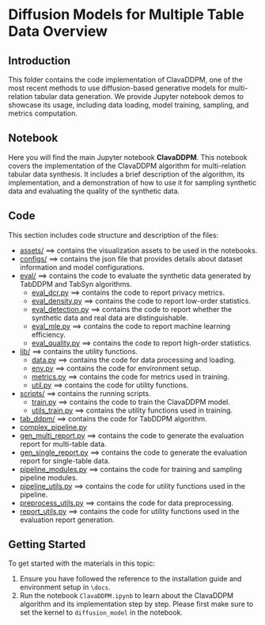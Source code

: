 # Diffusion Models for Multiple Table Data Overview

## Introduction
This folder contains the code implementation of ClavaDDPM, one of the most recent methods to use diffusion-based generative models for multi-relation tabular data generation. We provide Jupyter notebook demos to showcase its usage, including data loading, model training, sampling, and metrics computation.

## Notebook
Here you will find the main Jupyter notebook **ClavaDDPM**. This notebook covers the implementation of the ClavaDDPM algorithm for multi-relation tabular data synthesis. It includes a brief description of the algorithm, its implementation, and a demonstration of how to use it for sampling synthetic data and evaluating the quality of the synthetic data.

## Code
This section includes code structure and description of the files:
* [assets/](./assets) ==> contains the visualization assets to be used in the notebooks.
* [configs/](./configs) ==> contains the json file that provides details about dataset information and model configurations.
* [eval/](./eval) ==> contains the code to evaluate the synthetic data generated by TabDDPM and TabSyn algorithms.
    * [eval_dcr.py](./scripts/eval/eval_dcr.py) ==> contains the code to report privacy metrics.
    * [eval_density.py](./scripts/eval/eval_density.py) ==> contains the code to report low-order statistics.
    * [eval_detection.py](./scripts/eval/eval_detection.py) ==> contains the code to report whether the synthetic data and real data are distinguishable.
    * [eval_mle.py](./scripts/eval/eval_mle.py) ==> contains the code to report machine learning efficiency.
    * [eval_quality.py](./scripts/eval/eval_quality.py) ==> contains the code to report high-order statistics.
* [lib/](./lib) ==> contains the utility functions.
    * [data.py](./lib/data.py) ==> contains the code for data processing and loading.
    * [env.py](./lib/env.py) ==> contains the code for environment setup.
    * [metrics.py](./lib/metrics.py) ==> contains the code for metrics used in training.
    * [util.py](./lib/util.py) ==> contains the code for utility functions.
* [scripts/](./scripts) ==> contains the running scripts.
    * [train.py](./scripts/train.py) ==> contains the code to train the ClavaDDPM model.
    * [utils_train.py](./scripts/utils_train.py) ==> contains the utility functions used in training.
* [tab_ddpm/](./tab_ddpm) ==> contains the code for TabDDPM algorithm.
* [complex_pipeline.py](./complex_pipeline.py)
* [gen_multi_report.py](./gen_multi_report.py) ==> contains the code to generate the evaluation report for multi-table data.
* [gen_single_report.py](./gen_single_report.py) ==> contains the code to generate the evaluation report for single-table data.
* [pipeline_modules.py](./pipeline_modules.py) ==> contains the code for training and sampling pipeline modules.
* [pipeline_utils.py](./pipeline_utils.py) ==> contains the code for utility functions used in the pipeline.
* [preprocess_utils.py](./preprocess_utils.py) ==> contains the code for data preprocessing.
* [report_utils.py](./report_utils.py) ==> contains the code for utility functions used in the evaluation report generation.


## Getting Started
To get started with the materials in this topic:
1. Ensure you have followed the reference to the installation guide and environment setup in `\docs`.
2. Run the notebook `ClavaDDPM.ipynb` to learn about the ClavaDDPM algorithm and its implementation step by step. Please first make sure to set the kernel to `diffusion_model` in the notebook.
